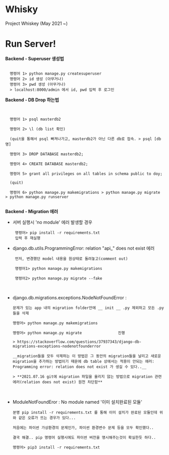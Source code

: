 # Whisky
Project Whiskey (May 2021 ~)

# Run Server!

**Backend - Superuser 생성법**

<pre><code>
  명령어 1> python manage.py createsuperuser
  명령어 2> id 생성 (아무거나)
  명령어 3> pwd 생성 (아무거나)
  > localhost:8000/admin 에서 id, pwd 입력 후 로그인
</pre></code>

**Backend - DB Drop 하는법**

<pre><code>

  명령어 1> psql masterdb2
 
  명령어 2> \l (db list 확인)
  
  (quit을 통해서 psql 빠져나가고, masterdb2가 아닌 다른 db로 접속. > psql [db명]
  
  명령어 3> DROP DATABASE masterdb2;
  
  명령어 4> CREATE DATABASE masterdb2;
  
  명령어 5> grant all privileges on all tables in schema public to doy;

  (quit)
  
  명령어 6> python manage.py makemigrations > python manage.py migrate > python manage.py runserver

</code></pre>

**Backend - Migration 에러**

   * 서버 실행시 'no module' 에러 발생할 경우

          명령어> pip install -r requirements.txt
          입력 후 재실행



   * django.db.utils.ProgrammingError: relation "api_<ModelName>" does not exist 에러
  
          먼저, 변경했던 model 내용을 원상태로 돌려놓고(comment out)
  
          명령어1> python manage.py makemigrations
  
          명령어2> python manage.py migrate --fake

  <br>
  
  * django.db.migrations.exceptions.NodeNotFoundError :
  
        문제가 있는 app 내의 migration folder안에 __ init __ .py 제외하고 모든 .py들을 삭제
  
        명령어> python manage.py makemigrations
  
        명령어> python manage.py migrate                진행
  
        > https://stackoverflow.com/questions/37937343/django-db-migrations-exceptions-nodenotfounderror
  
        __migration들을 모두 삭제하는 이 방법은 그 동안의 migration들을 날리고 새로운 migration을 추가하는 방법이기 때문에 db table 상에서는 적용이 안되는 에러: Programming error: relation does not exist 가 생길 수 있다..__
  
        > **2021.07.16 git에 migration 파일을 올리지 않는 방법으로 migration 관련 에러(relation does not exist) 원천 차단함**
  
<br>
  
  * ModuleNotFoundEror : No module named '이미 설치완료된 모듈'
 
        분명 pip install -r requirements.txt 를 통해 이미 설치가 완료된 모듈인데 위와 같은 오류가 뜨는 경우가 있다...
  
        처음에는 파이썬 가상환경의 문제인가, 파이썬 환경변수 문제 등을 모두 확인했다..
  
        결국 해결.. pip 명령어 실행시에도 파이썬 버전을 명시해주는것이 확실한듯 하다..
  
        명령어> pip3 install -r requirements.txt
  
